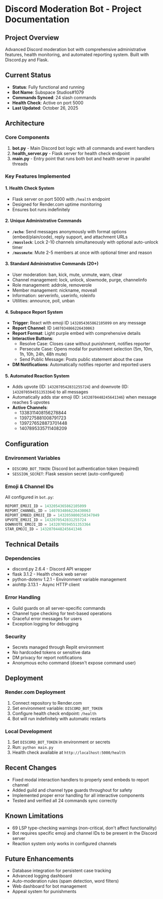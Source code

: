 # Discord Moderation Bot - Project Documentation

## Project Overview
Advanced Discord moderation bot with comprehensive administrative features, health monitoring, and automated reporting system. Built with Discord.py and Flask.

## Current Status
- **Status**: Fully functional and running
- **Bot Name**: Subspace Studios#1079
- **Commands Synced**: 24 slash commands
- **Health Check**: Active on port 5000
- **Last Updated**: October 26, 2025

## Architecture

### Core Components
1. **bot.py** - Main Discord bot logic with all commands and event handlers
2. **health_server.py** - Flask server for health check endpoint
3. **main.py** - Entry point that runs both bot and health server in parallel threads

### Key Features Implemented

#### 1. Health Check System
- Flask server on port 5000 with `/health` endpoint
- Designed for Render.com uptime monitoring
- Ensures bot runs indefinitely

#### 2. Unique Administrative Commands
- **`/echo`**: Send messages anonymously with format options (embed/plain/code), reply support, and attachment URLs
- **`/masslock`**: Lock 2-10 channels simultaneously with optional auto-unlock timer
- **`/massmute`**: Mute 2-5 members at once with optional timer and reason

#### 3. Standard Administrative Commands (20+)
- User moderation: ban, kick, mute, unmute, warn, clear
- Channel management: lock, unlock, slowmode, purge, channelinfo
- Role management: addrole, removerole
- Member management: nickname, moveall
- Information: serverinfo, userinfo, roleinfo
- Utilities: announce, poll, unban

#### 4. Subspace Report System
- **Trigger**: React with emoji ID `1432054365862105099` on any message
- **Report Channel**: ID `1407034866226430063`
- **Report Format**: Light purple embed with comprehensive details
- **Interactive Buttons**:
  - Resolve Case: Closes case without punishment, notifies reporter
  - Persecute Case: Opens modal for punishment selection (5m, 10m, 1h, 10h, 24h, 48h mute)
  - Send Public Message: Posts public statement about the case
- **DM Notifications**: Automatically notifies reporter and reported users

#### 5. Automated Reaction System
- Adds upvote (ID: `1432070542831255724`) and downvote (ID: `1432070594551353364`) to all messages
- Automatically adds star emoji (ID: `1432070448245641346`) when message reaches 5 upvotes
- **Active Channels**: 
  - 1338311408156278844
  - 1397275881008791723
  - 1397276528873701448
  - 1407895335711408209

## Configuration

### Environment Variables
- `DISCORD_BOT_TOKEN`: Discord bot authentication token (required)
- `SESSION_SECRET`: Flask session secret (auto-configured)

### Emoji & Channel IDs
All configured in `bot.py`:
```python
REPORT_EMOJI_ID = 1432054365862105099
REPORT_CHANNEL_ID = 1407034866226430063
REPORT_EMBED_EMOJI_ID = 1432059800258347049
UPVOTE_EMOJI_ID = 1432070542831255724
DOWNVOTE_EMOJI_ID = 1432070594551353364
STAR_EMOJI_ID = 1432070448245641346
```

## Technical Details

### Dependencies
- discord.py 2.6.4 - Discord API wrapper
- flask 3.1.2 - Health check web server
- python-dotenv 1.2.1 - Environment variable management
- aiohttp 3.13.1 - Async HTTP client

### Error Handling
- Guild guards on all server-specific commands
- Channel type checking for text-based operations
- Graceful error messages for users
- Exception logging for debugging

### Security
- Secrets managed through Replit environment
- No hardcoded tokens or sensitive data
- DM privacy for report notifications
- Anonymous echo command (doesn't expose command user)

## Deployment

### Render.com Deployment
1. Connect repository to Render.com
2. Set environment variable: `DISCORD_BOT_TOKEN`
3. Configure health check endpoint: `/health`
4. Bot will run indefinitely with automatic restarts

### Local Development
1. Set `DISCORD_BOT_TOKEN` in environment or secrets
2. Run: `python main.py`
3. Health check available at `http://localhost:5000/health`

## Recent Changes
- Fixed modal interaction handlers to properly send embeds to report channel
- Added guild and channel type guards throughout for safety
- Implemented proper error handling for all interactive components
- Tested and verified all 24 commands sync correctly

## Known Limitations
- 69 LSP type-checking warnings (non-critical, don't affect functionality)
- Bot requires specific emoji and channel IDs to be present in the Discord server
- Reaction system only works in configured channels

## Future Enhancements
- Database integration for persistent case tracking
- Advanced logging dashboard
- Auto-moderation rules (spam detection, word filters)
- Web dashboard for bot management
- Appeal system for punishments
